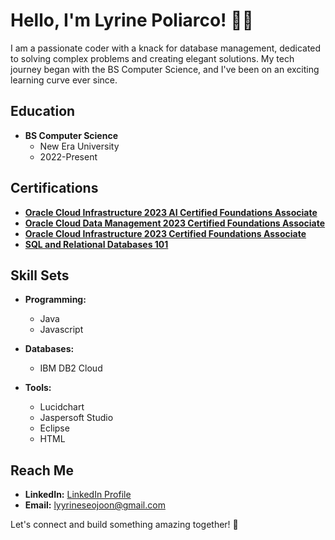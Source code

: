 # Hello, I'm Lyrine Poliarco! 👋🖤

I am a passionate coder with a knack for database management, dedicated to solving complex problems and creating elegant solutions. My tech journey began with the BS Computer Science, and I've been on an exciting learning curve ever since.

## Education

- **BS Computer Science**
  - New Era University
  - 2022-Present

## Certifications

- **[Oracle Cloud Infrastructure 2023 AI Certified Foundations Associate](https://catalog-education.oracle.com/pls/certview/sharebadge?id=088F8C55BB5CF7FF5027D06D2B11963F1B00E33B605CC3CB7226B3C5D57A0426&fbclid=IwAR2_ZorMeOn_NSu2SRgwidJRg2YdgWqnTHeZ8VCQMFYoDsWpo7BIPrekAcM)**
- **[Oracle Cloud Data Management 2023 Certified Foundations Associate](https://catalog-education.oracle.com/pls/certview/sharebadge?id=6E7C176D9BAFE9D5FD28BF48C3E369F828D98DE89359735AC8DA23FBC3926FF9&fbclid=IwAR1cjQ28wfcRmrmdJaL5WQ7azPcqrc5Ue5Xe0L6ZgQmOuMsDb4lLR96vaDM)**
- **[Oracle Cloud Infrastructure 2023 Certified Foundations Associate](https://catalog-education.oracle.com/pls/certview/sharebadge?id=8DA860AB7A5CEF2E68A94A51AB8E310A83054B4EE404C3612DA656C0D7C667DB&fbclid=IwAR2I98LPmZn3RDsZh_YmOH-9P3lOoFPm7o-toYEnl9PVd6_oNMlZu8cQuZM)**
- **[SQL and Relational Databases 101](https://courses.cognitiveclass.ai/certificates/429a0dd2cfc9408d8abeef20d073a264)**

## Skill Sets

- **Programming:**
  - Java
  - Javascript

- **Databases:**
  - IBM DB2 Cloud

- **Tools:**
  - Lucidchart
  - Jaspersoft Studio
  - Eclipse
  - HTML

## Reach Me

- **LinkedIn:** [LinkedIn Profile](https://www.linkedin.com/in/lyrine-poliarco-076780191?lipi=urn%3Ali%3Apage%3Ad_flagship3_profile_view_base_contact_details%3BT0JmIjp%2FRTe7ilwqJjB%2FEw%3D%3D    )
- **Email:** lyyrineseojoon@gmail.com

Let's connect and build something amazing together! 🚀
